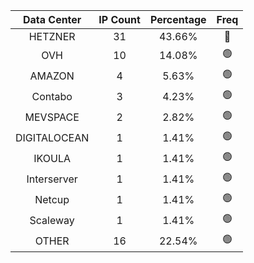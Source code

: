 | Data Center | IP Count | Percentage | Freq |
|:------------:|:--------:|:-----------:|:-----:|
| HETZNER | 31 | 43.66% | 🔴 |
| OVH | 10 | 14.08% | 🟢 |
| AMAZON | 4 | 5.63% | 🟢 |
| Contabo | 3 | 4.23% | 🟢 |
| MEVSPACE | 2 | 2.82% | 🟢 |
| DIGITALOCEAN | 1 | 1.41% | 🟢 |
| IKOULA | 1 | 1.41% | 🟢 |
| Interserver | 1 | 1.41% | 🟢 |
| Netcup | 1 | 1.41% | 🟢 |
| Scaleway | 1 | 1.41% | 🟢 |
| OTHER | 16 | 22.54% | 🟢 |
